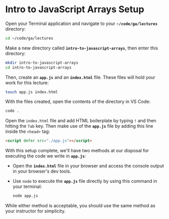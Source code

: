 <h1>
  <span class="headline">Intro to JavaScript Arrays</span>
  <span class="subhead">Setup</span>
</h1>

Open your Terminal application and navigate to your **`~/code/ga/lectures`** directory:

```bash
cd ~/code/ga/lectures
```

Make a new directory called **`intro-to-javascript-arrays`**, then enter this directory:

```bash
mkdir intro-to-javascript-arrays
cd intro-to-javascript-arrays
```

Then, create an **`app.js`** and an **`index.html`** file. These files will hold your work for this lecture:

```bash
touch app.js index.html
```

With the files created, open the contents of the directory in VS Code:

```bash
code .
```

Open the `index.html` file and add HTML boilerplate by typing `!` and then hitting the `Tab` key. Then make use of the **`app.js`** file by adding this line inside the `<head>` tag:

```html
<script defer src="./app.js"></script>
```

With this setup complete, we'll have two methods at our disposal for executing the code we write in **`app.js`**:

- Open the **`index.html`** file in your browser and access the console output in your browser's dev tools.
- Use `node` to execute the **`app.js`** file directly by using this command in your terminal:

  ```bash
  node app.js
  ```

While either method is acceptable, you should use the same method as your instructor for simplicity.
